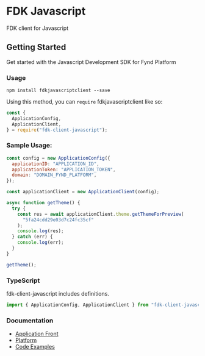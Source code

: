 # FDK Javascript

FDK client for Javascript

## Getting Started

Get started with the Javascript Development SDK for Fynd Platform

### Usage

```
npm install fdkjavascriptclient --save
```

Using this method, you can `require` fdkjavascriptclient like so:

```js
const {
  ApplicationConfig,
  ApplicationClient,
} = require("fdk-client-javascript");
```

### Sample Usage:

```javascript
const config = new ApplicationConfig({
  applicationID: "APPLICATION_ID",
  applicationToken: "APPLICATION_TOKEN",
  domain: "DOMAIN_FYND_PLATFORM",
});

const applicationClient = new ApplicationClient(config);

async function getTheme() {
  try {
    const res = await applicationClient.theme.getThemeForPreview(
      "5fa24cdd29e03d7c24fc35cf"
    );
    console.log(res);
  } catch (err) {
    console.log(err);
  }
}

getTheme();
```

### TypeScript

fdk-client-javascript includes definitions.

```typescript
import { ApplicationConfig, ApplicationClient } from "fdk-client-javascript";
```

### Documentation

- [Application Front](documentation/APPLICATION.md)
- [Platform](documentation/PLATFORM.md)
- [Code Examples](documentation/EXAMPLES.md)
